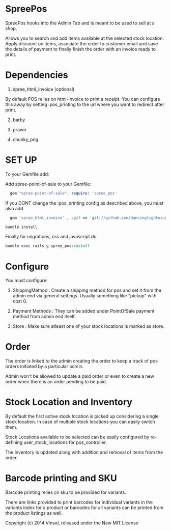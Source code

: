 SpreePos
===============
SpreePos hooks into the Admin Tab and is meant to be used to sell at a shop.

Allows you to search and add items available at the selected stock location. 
Apply discount on items, associate the order to customer email and save the details of payment to finally finish the order with an invoice ready to print.


Dependencies
============
1) spree_html_invoice (optional)

By default POS relies on html-invoice to print a receipt. You can configure this away by setting :pos_printing to the url where you want to redirect after print. 

2) barby

3) prawn

4) chunky_png


SET UP
=======
To your Gemfile add:

Add spree-point-of-sale to your Gemfile:

```ruby
  gem "spree-point-of-sale", require: 'spree_pos'
```
  
If you DONT change the :pos_printing config as described above, you must also add 

```ruby
  gem 'spree_html_invoice' , :git => 'git://github.com/dancinglightning/spree-html-invoice.git'
```

```ruby
bundle install
```

Finally for migrations, css and javascript do

```ruby
bundle exec rails g spree_pos:install
```

Configure
=========
You must configure:

1) ShippingMethod : Create a shipping method for pos and set it from the admin end via general settings. 
Usually something like "pickup" with cost 0.

2) Payment Methods : They can be added under PointOfSale payment method from admin end itself.

3) Store : Make sure atleast one of your stock locations is marked as store.


Order
=========
The order is linked to the admin creating the order to keep a track of pos orders initiated by a particular admin.

Admin won't be allowed to update a paid order or even to create a new order when there is an order pending to be paid.


Stock Location and Inventory
=========
By default the first active stock location is picked up considering a single stock location. In case of multiple stock locations you can easily switch them.

Stock Locations available to be selected can be easily configured by re-defining user_stock_locations for pos_controller.

The inventory is updated along with addition and removal of items from the order.


Barcode printing and SKU
========
Barcode printing relies on sku to be provided for variants.

There are links provided to print barcodes for individual variants in the variants index for a product or barcodes for all variants can be printed from the product listings as well.

Copyright (c) 2014 Vinsol, released under the New MIT License
